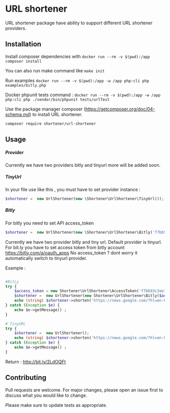 # URL shortener

URL shortener package have ability to support  different URL shortener providers.

## Installation


Install composer dependencies with `docker run --rm -v $(pwd):/app composer install`

You can also run make command like `make init`

Run examples `docker run --rm -v $(pwd):/app -w /app php:cli php examples/bitly.php`

Docker phpunit tests command : `docker run --rm -v $(pwd):/app -w /app php:cli php ./vendor/bin/phpunit tests/urlTest`


Use the package manager composer (https://getcomposer.org/doc/04-schema.md) to install URL shortener.

```bash
composer require shortener/url-shortener
```



## Usage

##### Provider 
Currently we have two providers bitly and tinyurl more will be added soon.

##### TinyUrl
In your file use like this , you must have to set provider instance :
``` php
$shortener =  new UrlShortener(new \Shortener\UrlShortener\TinyUrl());
```

##### Bitly
For bitly you need to set API access_token
``` php
$shortener =  new UrlShortener(new \Shortener\UrlShortener\Bitly('f7bb93c3ae74d10db0de48e9e038f13000e07d05'));
```

Currently we have two provider bitly and tiny url. Default provider is tinyurl.
For bit.ly you have to set access token from bitly account https://bitly.com/a/oauth_apps
No access_token ? dont worry it automatically switch to tinyurl provider.


Example : 
```php 

#BitLy
try {
    $access_token = new Shortener\UrlShortener\AccessToken('f7bb93c3ae74d10db0de48e9e038f13000e07d05');
    $shortener =  new UrlShortener(new Shortener\UrlShortener\Bitly($access_token));
    echo (string) $shortener->shorten('https://news.google.com/?hl=en-US&gl=US&ceid=US:en');
} catch (Exception $e) {
    echo $e->getMessage() ;
}

# TinyURL
try {
    $shortener =  new UrlShortener();
    echo (string) $shortener->shorten('https://news.google.com/?hl=en-US&gl=US&ceid=US:en');
} catch (Exception $e) {
    echo $e->getMessage() ;
}

```


Return : 
http://bit.ly/2LdOQFt



## Contributing
Pull requests are welcome. For major changes, please open an issue first to discuss what you would like to change.

Please make sure to update tests as appropriate.